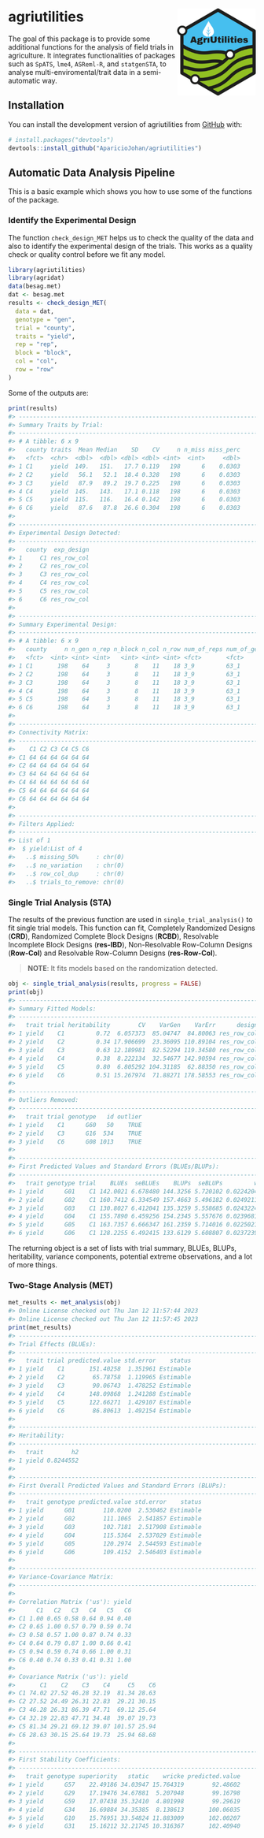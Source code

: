 
<!-- README.md is generated from README.Rmd. Please edit that file -->

# agriutilities <img src="man/figures/logo.png" align="right" width="160px"/></a>

<!-- badges: start -->
<!-- badges: end -->

The goal of this package is to provide some additional functions for the
analysis of field trials in agriculture. It integrates functionalities
of packages such as `SpATS`, `lme4`, `ASReml-R`, and `statgenSTA`, to
analyse multi-enviromental/trait data in a semi-automatic way.

## Installation

You can install the development version of agriutilities from
[GitHub](https://github.com/AparicioJohan/agriutilities) with:

``` r
# install.packages("devtools")
devtools::install_github("AparicioJohan/agriutilities")
```

## Automatic Data Analysis Pipeline

This is a basic example which shows you how to use some of the functions
of the package.

### Identify the Experimental Design

The function `check_design_MET` helps us to check the quality of the
data and also to identify the experimental design of the trials. This
works as a quality check or quality control before we fit any model.

``` r
library(agriutilities)
library(agridat)
data(besag.met)
dat <- besag.met
results <- check_design_MET(
  data = dat,
  genotype = "gen",
  trial = "county",
  traits = "yield",
  rep = "rep",
  block = "block",
  col = "col",
  row = "row"
)
```

Some of the outputs are:

``` r
print(results)
#> ---------------------------------------------------------------------
#> Summary Traits by Trial:
#> ---------------------------------------------------------------------
#> # A tibble: 6 x 9
#>   county traits  Mean Median    SD    CV     n n_miss miss_perc
#>   <fct>  <chr>  <dbl>  <dbl> <dbl> <dbl> <int>  <int>     <dbl>
#> 1 C1     yield  149.   151.   17.7 0.119   198      6    0.0303
#> 2 C2     yield   56.1   52.1  18.4 0.328   198      6    0.0303
#> 3 C3     yield   87.9   89.2  19.7 0.225   198      6    0.0303
#> 4 C4     yield  145.   143.   17.1 0.118   198      6    0.0303
#> 5 C5     yield  115.   116.   16.4 0.142   198      6    0.0303
#> 6 C6     yield   87.6   87.8  26.6 0.304   198      6    0.0303
#> 
#> ---------------------------------------------------------------------
#> Experimental Design Detected:
#> ---------------------------------------------------------------------
#>   county  exp_design
#> 1     C1 res_row_col
#> 2     C2 res_row_col
#> 3     C3 res_row_col
#> 4     C4 res_row_col
#> 5     C5 res_row_col
#> 6     C6 res_row_col
#> 
#> ---------------------------------------------------------------------
#> Summary Experimental Design:
#> ---------------------------------------------------------------------
#> # A tibble: 6 x 9
#>   county     n n_gen n_rep n_block n_col n_row num_of_reps num_of_gen
#>   <fct>  <int> <int> <int>   <int> <int> <int> <fct>       <fct>     
#> 1 C1       198    64     3       8    11    18 3_9         63_1      
#> 2 C2       198    64     3       8    11    18 3_9         63_1      
#> 3 C3       198    64     3       8    11    18 3_9         63_1      
#> 4 C4       198    64     3       8    11    18 3_9         63_1      
#> 5 C5       198    64     3       8    11    18 3_9         63_1      
#> 6 C6       198    64     3       8    11    18 3_9         63_1      
#> 
#> ---------------------------------------------------------------------
#> Connectivity Matrix:
#> ---------------------------------------------------------------------
#>    C1 C2 C3 C4 C5 C6
#> C1 64 64 64 64 64 64
#> C2 64 64 64 64 64 64
#> C3 64 64 64 64 64 64
#> C4 64 64 64 64 64 64
#> C5 64 64 64 64 64 64
#> C6 64 64 64 64 64 64
#> 
#> ---------------------------------------------------------------------
#> Filters Applied:
#> ---------------------------------------------------------------------
#> List of 1
#>  $ yield:List of 4
#>   ..$ missing_50%     : chr(0) 
#>   ..$ no_variation    : chr(0) 
#>   ..$ row_col_dup     : chr(0) 
#>   ..$ trials_to_remove: chr(0)
```

### Single Trial Analysis (STA)

The results of the previous function are used in
`single_trial_analysis()` to fit single trial models. This function can
fit, Completely Randomized Designs (**CRD**), Randomized Complete Block
Designs (**RCBD**), Resolvable Incomplete Block Designs (**res-IBD**),
Non-Resolvable Row-Column Designs (**Row-Col**) and Resolvable
Row-Column Designs (**res-Row-Col**).

> **NOTE**: It fits models based on the randomization detected.

``` r
obj <- single_trial_analysis(results, progress = FALSE)
print(obj)
#> ---------------------------------------------------------------------
#> Summary Fitted Models:
#> ---------------------------------------------------------------------
#>   trait trial heritability        CV    VarGen    VarErr      design
#> 1 yield    C1         0.72  6.057373  85.04747  84.80063 res_row_col
#> 2 yield    C2         0.34 17.906699  23.36095 110.89104 res_row_col
#> 3 yield    C3         0.63 12.189981  82.52294 119.34580 res_row_col
#> 4 yield    C4         0.38  8.222134  32.54677 142.90594 res_row_col
#> 5 yield    C5         0.80  6.805292 104.31185  62.88350 res_row_col
#> 6 yield    C6         0.51 15.267974  71.88271 178.58553 res_row_col
#> 
#> ---------------------------------------------------------------------
#> Outliers Removed:
#> ---------------------------------------------------------------------
#>   trait trial genotype   id outlier
#> 1 yield    C1      G60   50    TRUE
#> 2 yield    C3      G16  534    TRUE
#> 3 yield    C6      G08 1013    TRUE
#> 
#> ---------------------------------------------------------------------
#> First Predicted Values and Standard Errors (BLUEs/BLUPs):
#> ---------------------------------------------------------------------
#>   trait genotype trial    BLUEs  seBLUEs    BLUPs  seBLUPs         wt
#> 1 yield      G01    C1 142.0021 6.678480 144.3256 5.720102 0.02242047
#> 2 yield      G02    C1 160.7412 6.334549 157.4663 5.496182 0.02492118
#> 3 yield      G03    C1 130.8027 6.412041 135.3259 5.558685 0.02432245
#> 4 yield      G04    C1 155.7890 6.459256 154.2345 5.557676 0.02396818
#> 5 yield      G05    C1 163.7357 6.666347 161.2359 5.714016 0.02250216
#> 6 yield      G06    C1 128.2255 6.492415 133.6129 5.608807 0.02372398
```

The returning object is a set of lists with trial summary, BLUEs, BLUPs,
heritability, variance components, potential extreme observations, and a
lot of more things.

### Two-Stage Analysis (MET)

``` r
met_results <- met_analysis(obj)
#> Online License checked out Thu Jan 12 11:57:44 2023
#> Online License checked out Thu Jan 12 11:57:45 2023
print(met_results)
#> ---------------------------------------------------------------------
#> Trial Effects (BLUEs):
#> ---------------------------------------------------------------------
#>   trait trial predicted.value std.error    status
#> 1 yield    C1       151.40258  1.351961 Estimable
#> 2 yield    C2        65.78758  1.119965 Estimable
#> 3 yield    C3        90.06743  1.478252 Estimable
#> 4 yield    C4       148.09868  1.241288 Estimable
#> 5 yield    C5       122.66271  1.429107 Estimable
#> 6 yield    C6        86.80613  1.492154 Estimable
#> 
#> ---------------------------------------------------------------------
#> Heritability:
#> ---------------------------------------------------------------------
#>   trait        h2
#> 1 yield 0.8244552
#> 
#> ---------------------------------------------------------------------
#> First Overall Predicted Values and Standard Errors (BLUPs):
#> ---------------------------------------------------------------------
#>   trait genotype predicted.value std.error    status
#> 1 yield      G01        110.0200  2.530462 Estimable
#> 2 yield      G02        111.1065  2.541857 Estimable
#> 3 yield      G03        102.7181  2.517908 Estimable
#> 4 yield      G04        115.5364  2.537029 Estimable
#> 5 yield      G05        120.2974  2.544593 Estimable
#> 6 yield      G06        109.4152  2.546403 Estimable
#> 
#> ---------------------------------------------------------------------
#> Variance-Covariance Matrix:
#> ---------------------------------------------------------------------
#> 
#> Correlation Matrix ('us'): yield
#>      C1   C2   C3   C4   C5   C6
#> C1 1.00 0.65 0.58 0.64 0.94 0.40
#> C2 0.65 1.00 0.57 0.79 0.59 0.74
#> C3 0.58 0.57 1.00 0.87 0.74 0.33
#> C4 0.64 0.79 0.87 1.00 0.66 0.41
#> C5 0.94 0.59 0.74 0.66 1.00 0.31
#> C6 0.40 0.74 0.33 0.41 0.31 1.00
#> 
#> Covariance Matrix ('us'): yield
#>       C1    C2    C3    C4     C5    C6
#> C1 74.02 27.52 46.28 32.19  81.34 28.63
#> C2 27.52 24.49 26.31 22.83  29.21 30.15
#> C3 46.28 26.31 86.39 47.71  69.12 25.64
#> C4 32.19 22.83 47.71 34.48  39.07 19.73
#> C5 81.34 29.21 69.12 39.07 101.57 25.94
#> C6 28.63 30.15 25.64 19.73  25.94 68.68
#> 
#> ---------------------------------------------------------------------
#> First Stability Coefficients:
#> ---------------------------------------------------------------------
#>   trait genotype superiority   static    wricke predicted.value
#> 1 yield      G57    22.49186 34.03947 15.764319        92.48602
#> 2 yield      G29    17.19476 34.67881  5.207048        99.16798
#> 3 yield      G59    17.07438 35.32410  4.801998        99.29619
#> 4 yield      G34    16.69884 34.35385  8.138613       100.06035
#> 5 yield      G10    15.76951 33.54824 11.883009       102.00207
#> 6 yield      G31    15.16212 32.21745 10.316367       102.40940
```
